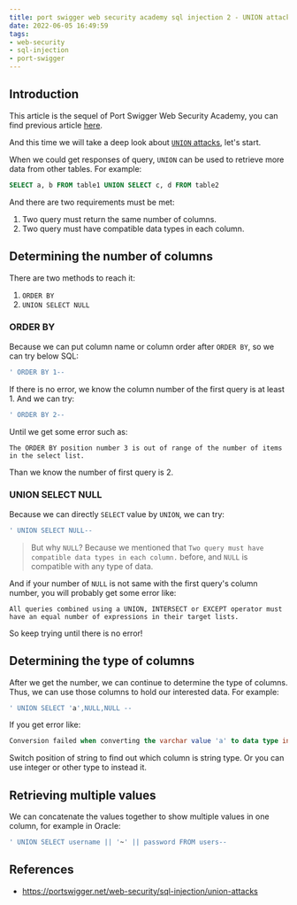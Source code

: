 ```yaml
---
title: port swigger web security academy sql injection 2 - UNION attacks
date: 2022-06-05 16:49:59
tags:
- web-security
- sql-injection
- port-swigger
---
```


## Introduction

This article is the sequel of Port Swigger Web Security Academy, you can find previous article [here](https://fongyehong.top/blog/2022/06/03/port-swigger-web-security-academy-sql-injection/).

And this time we will take a deep look about [`UNION` attacks](https://portswigger.net/web-security/sql-injection/union-attacks), let's start.

When we could get responses of query, `UNION` can be used to retrieve more data from other tables. For example:

```sql
SELECT a, b FROM table1 UNION SELECT c, d FROM table2
```

And there are two requirements must be met:
1. Two query must return the same number of columns.
2. Two query must have compatible data types in each column.

## Determining the number of columns

There are two methods to reach it:

1. `ORDER BY`
2. `UNION SELECT NULL`

### ORDER BY

Because we can put column name or column order after `ORDER BY`, so we can try below SQL:

```sql
' ORDER BY 1--
```

If there is no error, we know the column number of the first query is at least 1. And we can try:

```sql
' ORDER BY 2--
```

Until we get some error such as:
```
The ORDER BY position number 3 is out of range of the number of items in the select list.
```

Than we know the number of first query is 2.

### UNION SELECT NULL

Because we can directly `SELECT` value by `UNION`, we can try:

```sql
' UNION SELECT NULL--
```
> But why `NULL`? Because we mentioned that `Two query must have compatible data types in each column.` before, and `NULL` is compatible with any type of data.

And if your number of `NULL` is not same with the first query's column number, you will probably get some error like:
```
All queries combined using a UNION, INTERSECT or EXCEPT operator must have an equal number of expressions in their target lists.
```

So keep trying until there is no error!

## Determining the type of columns

After we get the number, we can continue to determine the type of columns. Thus, we can use those columns to hold our interested data. For example:

```sql
' UNION SELECT 'a',NULL,NULL --
```

If you get error like:

```sql
Conversion failed when converting the varchar value 'a' to data type int.
```

Switch position of string to find out which column is string type. Or you can use integer or other type to instead it.

## Retrieving multiple values

We can concatenate the values together to show multiple values in one column, for example in Oracle:

```sql
' UNION SELECT username || '~' || password FROM users--
```

## References

- https://portswigger.net/web-security/sql-injection/union-attacks
